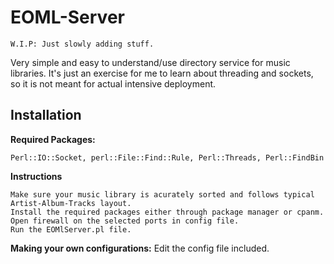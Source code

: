 EOML-Server
===========
    W.I.P: Just slowly adding stuff.

Very simple and easy to understand/use directory service for music libraries.
It's just an exercise for me to learn about threading and sockets, so it is not
meant for actual intensive deployment.

Installation
------------
**Required Packages:**

    Perl::IO::Socket, perl::File::Find::Rule, Perl::Threads, Perl::FindBin

**Instructions**

    Make sure your music library is acurately sorted and follows typical
    Artist-Album-Tracks layout.
    Install the required packages either through package manager or cpanm.
    Open firewall on the selected ports in config file.
    Run the EOMlServer.pl file.

**Making your own configurations:** Edit the config file included.



